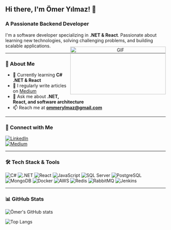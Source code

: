 ## Hi there, I'm Ömer Yılmaz! 👋  
### A Passionate Backend Developer

I'm a software developer specializing in **.NET & React**. Passionate about learning new technologies, solving challenging problems, and building scalable applications.

---

### 🚀 About Me

<a target="_blank" align="center">
  <img align="right" top="" height="150" width="300" style="margin-top:-80px;" alt="GIF" src="https://media3.giphy.com/media/v1.Y2lkPTc5MGI3NjExbnowajl0M3NwY2tzYmFoYTFxanU2ZWU0MDE5NHZ3NWtsbHMyZ2c4dCZlcD12MV9pbnRlcm5hbF9naWZfYnlfaWQmY3Q9Zw/ZVik7pBtu9dNS/giphy.gif">
</a>

- 🌱 Currently learning **C# .NET & React**
- 📝 I regularly write articles on [Medium](https://medium.com/@omeryilmazz)
- 💬 Ask me about **.NET, React, and software architecture**
- 📫 Reach me at **ommerylmaz@gmail.com**


---


### 📡 Connect with Me
[![LinkedIn](https://img.shields.io/badge/LinkedIn-%230077B5.svg?style=for-the-badge&logo=linkedin&logoColor=white)](https://www.linkedin.com/in/%C3%B6mer-y%C4%B1lmaz-597a9b18a/)  
[![Medium](https://img.shields.io/badge/Medium-%2312100E.svg?style=for-the-badge&logo=medium&logoColor=white)](https://medium.com/@omeryilmazz)

---

### 🛠️ Tech Stack & Tools
![C#](https://img.shields.io/badge/C%23-%23239120.svg?style=for-the-badge&logo=csharp&logoColor=white)
![.NET](https://img.shields.io/badge/.NET-%235C2D91.svg?style=for-the-badge&logo=dotnet&logoColor=white)
![React](https://img.shields.io/badge/React-%2361DAFB.svg?style=for-the-badge&logo=react&logoColor=black)
![JavaScript](https://img.shields.io/badge/JavaScript-%23F7DF1E.svg?style=for-the-badge&logo=javascript&logoColor=black)
![SQL Server](https://img.shields.io/badge/SQL%20Server-%23CC2927.svg?style=for-the-badge&logo=microsoftsqlserver&logoColor=white)
![PostgreSQL](https://img.shields.io/badge/PostgreSQL-%23336791.svg?style=for-the-badge&logo=postgresql&logoColor=white)
![MongoDB](https://img.shields.io/badge/MongoDB-%2347A248.svg?style=for-the-badge&logo=mongodb&logoColor=white)
![Docker](https://img.shields.io/badge/Docker-%230db7ed.svg?style=for-the-badge&logo=docker&logoColor=white)
![AWS](https://img.shields.io/badge/AWS-%23FF9900.svg?style=for-the-badge&logo=amazonaws&logoColor=white)
![Redis](https://img.shields.io/badge/Redis-%23DC382D.svg?style=for-the-badge&logo=redis&logoColor=white)
![RabbitMQ](https://img.shields.io/badge/RabbitMQ-%23FF6600.svg?style=for-the-badge&logo=rabbitmq&logoColor=white)
![Jenkins](https://img.shields.io/badge/Jenkins-%23D24939.svg?style=for-the-badge&logo=jenkins&logoColor=white)

---

### 📊 GitHub Stats
![Ömer's GitHub stats](https://github-readme-stats.vercel.app/api?username=omerylmaz&show_icons=true&theme=dark)

![Top Langs](https://github-readme-stats.vercel.app/api/top-langs/?username=omerylmaz&layout=compact&theme=dark)

